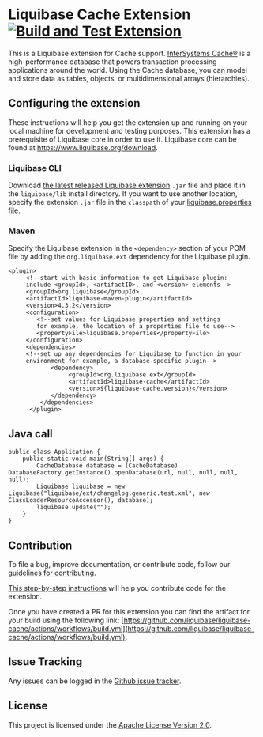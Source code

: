 # Liquibase Cache Extension  [![Build and Test Extension](https://github.com/liquibase/liquibase-cache/actions/workflows/build.yml/badge.svg)](https://github.com/liquibase/liquibase-cache/actions/workflows/build.yml)

This is a Liquibase extension for Cache support. [InterSystems Caché®](https://www.intersystems.com/products/cache/) is a high-performance database that powers transaction processing applications around the world. Using the Cache database, you can model and store data as tables, objects, or multidimensional arrays (hierarchies). 

## Configuring the extension

These instructions will help you get the extension up and running on your local machine for development and testing purposes. This extension has a prerequisite of Liquibase core in order to use it. Liquibase core can be found at https://www.liquibase.org/download.

### Liquibase CLI

Download [the latest released Liquibase extension](https://github.com/liquibase/liquibase-cache/releases) `.jar` file and place it in the `liquibase/lib` install directory. If you want to use another location, specify the extension `.jar` file in the `classpath` of your [liquibase.properties file](https://docs.liquibase.com/workflows/liquibase-community/creating-config-properties.html).

### Maven
Specify the Liquibase extension in the `<dependency>` section of your POM file by adding the `org.liquibase.ext` dependency for the Liquibase plugin. 
 
```  
<plugin>
     <!--start with basic information to get Liquibase plugin:
     include <groupId>, <artifactID>, and <version> elements-->
     <groupId>org.liquibase</groupId>
     <artifactId>liquibase-maven-plugin</artifactId>
     <version>4.3.2</version>
     <configuration>
        <!--set values for Liquibase properties and settings
        for example, the location of a properties file to use-->
        <propertyFile>liquibase.properties</propertyFile>
     </configuration>
     <dependencies>
     <!--set up any dependencies for Liquibase to function in your
     environment for example, a database-specific plugin-->
            <dependency>
                 <groupId>org.liquibase.ext</groupId>
                 <artifactId>liquibase-cache</artifactId>
                 <version>${liquibase-cache.version}</version>
            </dependency>
         </dependencies>
      </plugin>
  ``` 
  
## Java call
  
```
public class Application {
    public static void main(String[] args) {
        CacheDatabase database = (CacheDatabase) DatabaseFactory.getInstance().openDatabase(url, null, null, null, null);
        Liquibase liquibase = new Liquibase("liquibase/ext/changelog.generic.test.xml", new ClassLoaderResourceAccessor(), database);
        liquibase.update("");
    }
}
```
## Contribution

To file a bug, improve documentation, or contribute code, follow our [guidelines for contributing](https://www.liquibase.org/community). 

[This step-by-step instructions](https://www.liquibase.org/community/contribute/code) will help you contribute code for the extension. 

Once you have created a PR for this extension you can find the artifact for your build using the following link: [https://github.com/liquibase/liquibase-cache/actions/workflows/build.yml](https://github.com/liquibase/liquibase-cache/actions/workflows/build.yml).

## Issue Tracking

Any issues can be logged in the [Github issue tracker](https://github.com/liquibase/liquibase-cache/issues).

## License

This project is licensed under the [Apache License Version 2.0](https://www.apache.org/licenses/LICENSE-2.0.html).

